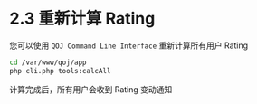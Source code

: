 # 2.3 重新计算 Rating

您可以使用 `QOJ Command Line Interface` 重新计算所有用户 Rating

```bash
cd /var/www/qoj/app
php cli.php tools:calcAll
```

计算完成后，所有用户会收到 Rating 变动通知